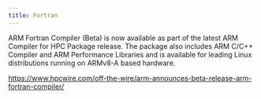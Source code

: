 ```yaml
---
title: Fortran
---
```

ARM Fortran Compiler (Beta) is now available as part of the latest
ARM Compiler for HPC Package release. The package also includes ARM
C/C++ Compiler and ARM Performance Libraries and is available for
leading Linux distributions running on ARMv8-A based hardware.

https://www.hpcwire.com/off-the-wire/arm-announces-beta-release-arm-fortran-compiler/
